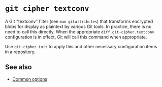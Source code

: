 # `git cipher textconv`

A Git "textconv" filter (see `man gitattributes`) that transforms encrypted blobs for display as plaintext by various Git tools. In practice, there is no need to call this directly. When the appropriate `diff.git-cipher.textconv` configuration is in effect, Git will call this command when appropriate.

Use `git-cipher init` to apply this and other necessary configuration items in a repository.

## See also

- [Common options](common-options.md)
